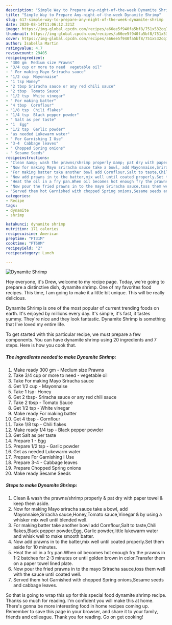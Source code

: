 ```yaml
---
description: "Simple Way to Prepare Any-night-of-the-week Dynamite Shrimp"
title: "Simple Way to Prepare Any-night-of-the-week Dynamite Shrimp"
slug: 617-simple-way-to-prepare-any-night-of-the-week-dynamite-shrimp
date: 2020-08-14T11:06:12.321Z
image: https://img-global.cpcdn.com/recipes/a66ee5f940fa5bf8/751x532cq70/dynamite-shrimp-recipe-main-photo.jpg
thumbnail: https://img-global.cpcdn.com/recipes/a66ee5f940fa5bf8/751x532cq70/dynamite-shrimp-recipe-main-photo.jpg
cover: https://img-global.cpcdn.com/recipes/a66ee5f940fa5bf8/751x532cq70/dynamite-shrimp-recipe-main-photo.jpg
author: Isabella Martin
ratingvalue: 4.7
reviewcount: 29405
recipeingredient:
- "300 gm  Medium size Prawns"
- "3/4 cup or more to need  vegetable oil"
- " For making Mayo Sriracha sauce"
- "1/2 cup  Mayonnaise"
- "1 tsp Honey"
- "2 tbsp Sriracha sauce or any red chili sauce"
- "2 tbsp  Tomato Sauce"
- "1/2 tsp  White vinegar"
- " For making batter"
- "4 tbsp  Cornflour"
- "1/8 tsp  Chili flakes"
- "1/4 tsp  Black pepper powder"
- " Salt as per taste"
- "1  Egg"
- "1/2 tsp  Garlic powder"
- "as needed Lukewarm water"
- " For Garnishing I Use"
- "3-4  Cabbage leaves"
- " Chopped Spring onions"
- " Sesame Seeds"
recipeinstructions:
- "Clean &amp; wash the prawns/shrimp properly &amp; pat dry with paper towel &amp; keep them aside."
- "Now for making Mayo sriracha sauce take a bowl, add Mayonnaise,Sriracha sauce,Honey,Tomato sauce,Vinegar &amp; by using a whisker mix well until blended well."
- "For making batter take another bowl add Cornflour,Salt to taste,Chili flakes,Black pepper powder,Egg, Garlic powder,little lukewarm water and whisk well to make smooth batter."
- "Now add prawns in to the batter,mix well until coated properly.Set them aside for 10 minutes."
- "Heat the oil in a fry pan.When oil becomes hot enough fry the prawns in 1-2 batches for 2-3 minutes or until golden brown in color.Transfer them on a paper towel lined plate."
- "Now pour the fried prawns in to the mayo Sriracha sauce,toss them well with the sauce until coated well."
- "Served them hot Garnished with chopped Spring onions,Sesame seeds and cabbage leaves."
categories:
- Recipe
tags:
- dynamite
- shrimp

katakunci: dynamite shrimp 
nutrition: 171 calories
recipecuisine: American
preptime: "PT31M"
cooktime: "PT60M"
recipeyield: "2"
recipecategory: Lunch

---
```



![Dynamite Shrimp](https://img-global.cpcdn.com/recipes/a66ee5f940fa5bf8/751x532cq70/dynamite-shrimp-recipe-main-photo.jpg)

Hey everyone, it's Drew, welcome to my recipe page. Today, we're going to prepare a distinctive dish, dynamite shrimp. One of my favorites food recipes. This time, I am going to make it a little bit unique. This will be really delicious.

Dynamite Shrimp is one of the most popular of current trending foods on earth. It's enjoyed by millions every day. It's simple, it's fast, it tastes yummy. They're nice and they look fantastic. Dynamite Shrimp is something that I've loved my entire life.




To get started with this particular recipe, we must prepare a few components. You can have dynamite shrimp using 20 ingredients and 7 steps. Here is how you cook that.

<!--inarticleads1-->

##### The ingredients needed to make Dynamite Shrimp:

1. Make ready 300 gm - Medium size Prawns
1. Take 3/4 cup or more to need - vegetable oil
1. Take  For making Mayo Sriracha sauce
1. Get 1/2 cup - Mayonnaise
1. Take 1 tsp- Honey
1. Get 2 tbsp- Sriracha sauce or any red chili sauce
1. Take 2 tbsp - Tomato Sauce
1. Get 1/2 tsp - White vinegar
1. Make ready  For making batter
1. Get 4 tbsp - Cornflour
1. Take 1/8 tsp - Chili flakes
1. Make ready 1/4 tsp - Black pepper powder
1. Get  Salt as per taste
1. Prepare 1 - Egg
1. Prepare 1/2 tsp - Garlic powder
1. Get as needed Lukewarm water
1. Prepare  For Garnishing I Use
1. Prepare 3-4 - Cabbage leaves
1. Prepare  Chopped Spring onions
1. Make ready  Sesame Seeds




<!--inarticleads2-->

##### Steps to make Dynamite Shrimp:

1. Clean &amp; wash the prawns/shrimp properly &amp; pat dry with paper towel &amp; keep them aside.
1. Now for making Mayo sriracha sauce take a bowl, add Mayonnaise,Sriracha sauce,Honey,Tomato sauce,Vinegar &amp; by using a whisker mix well until blended well.
1. For making batter take another bowl add Cornflour,Salt to taste,Chili flakes,Black pepper powder,Egg, Garlic powder,little lukewarm water and whisk well to make smooth batter.
1. Now add prawns in to the batter,mix well until coated properly.Set them aside for 10 minutes.
1. Heat the oil in a fry pan.When oil becomes hot enough fry the prawns in 1-2 batches for 2-3 minutes or until golden brown in color.Transfer them on a paper towel lined plate.
1. Now pour the fried prawns in to the mayo Sriracha sauce,toss them well with the sauce until coated well.
1. Served them hot Garnished with chopped Spring onions,Sesame seeds and cabbage leaves.




So that is going to wrap this up for this special food dynamite shrimp recipe. Thanks so much for reading. I'm confident you will make this at home. There's gonna be more interesting food in home recipes coming up. Remember to save this page in your browser, and share it to your family, friends and colleague. Thank you for reading. Go on get cooking!
